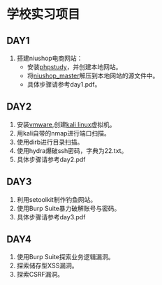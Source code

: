 # 学校实习项目
## DAY1
1. 搭建niushop电商网站：
    - 安装[phpstudy][1]，并创建本地网站。
    - 将[niushop_master][1]解压到本地网站的源文件中。
    - 具体步骤请参考day1.pdf。

## DAY2
1. 安装[vmware][2],创建[kali linux][3]虚拟机。
2. 用kali自带的nmap进行端口扫描。
3. 使用dirb进行目录扫描。
4. 使用hydra爆破ssh密码，字典为22.txt。
5. 具体步骤请参考day2.pdf

## DAY3
1. 利用setoolkit制作钓鱼网站。
2. 使用Burp Suite暴力破解账号与密码。
3. 具体步骤请参考day3.pdf

## DAY4
1. 使用Burp Suite探索业务逻辑漏洞。
2. 探索储存型XSS漏洞。
3. 探索CSRF漏洞。



[1]:https://pan.baidu.com/s/1j6dCUqH44RF9Ic5xmZLl8Q 
[2]:https://www.vmware.com
[3]:https://www.kali.org
